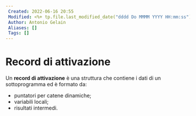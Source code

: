 ```yaml
---
 Created: 2022-06-16 20:55
 Modified: <%+ tp.file.last_modified_date("dddd Do MMMM YYYY HH:mm:ss") %>
 Author: Antonio Gelain
 Aliases: []
 Tags: []
---
```


# Record di attivazione
Un **record di attivazione** è una struttura che contiene i dati di un sottoprogramma ed è formato da:
- puntatori per catene dinamiche;
- variabili locali;
- risultati intermedi.
